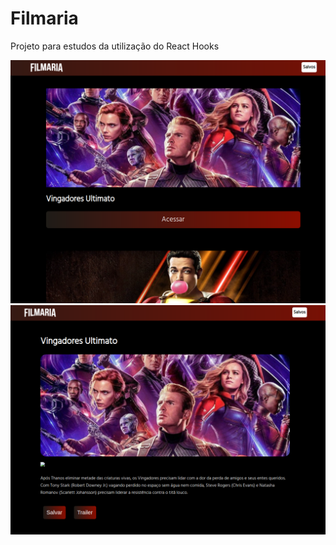 # Filmaria
Projeto para estudos da utilização do React Hooks

<img src="/public/home.png" alt="Home Page"/>
<img src="/public/filme.png" alt="Movie Page"/>
